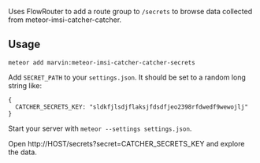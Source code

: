 Uses FlowRouter to add a route group to `/secrets` to browse data collected from meteor-imsi-catcher-catcher.

## Usage
````
meteor add marvin:meteor-imsi-catcher-catcher-secrets
````

Add `SECRET_PATH` to your `settings.json`. It should be set to a random long string like:

````
{
  CATCHER_SECRETS_KEY: "sldkfjlsdjflaksjfdsdfjeo2398rfdwedf9wewojlj"
}
````

Start your server with `meteor --settings settings.json`.

Open http://HOST/secrets?secret=CATCHER_SECRETS_KEY and explore the data.

